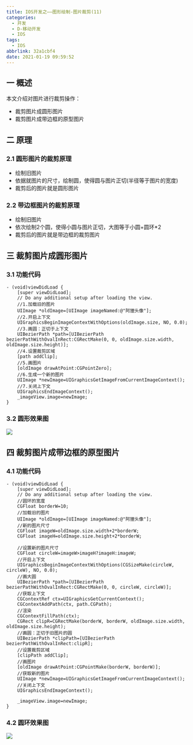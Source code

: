 ```yaml
---
title: IOS开发之——图形绘制-图片裁剪(11)
categories:
  - 开发
  - D-移动开发
  - IOS
tags:
  - IOS
abbrlink: 32a1cbf4
date: 2021-01-19 09:59:52
---
```

## 一 概述

本文介绍对图片进行裁剪操作：

* 裁剪图片成圆形图片
* 裁剪图片成带边框的原型图片

<!--more-->

## 二 原理

### 2.1 圆形图片的裁剪原理

* 绘制旧图片
* 依据就图片的尺寸，绘制圆，使得圆与图片正切(半径等于图片的宽度)
* 裁剪后的图片就是圆形图片

### 2.2 带边框图片的裁剪原理

* 绘制旧图片
* 依次绘制2个圆，使得小圆与图片正切，大图等于小圆+圆环*2
* 裁剪后的图片就是带边框的裁剪图片

## 三 裁剪图片成圆形图片

### 3.1 功能代码

```
- (void)viewDidLoad {
    [super viewDidLoad];
    // Do any additional setup after loading the view.
    //1.加载旧的图片
    UIImage *oldImage=[UIImage imageNamed:@"阿狸头像"];
    //2.开启上下文
    UIGraphicsBeginImageContextWithOptions(oldImage.size, NO, 0.0);
    //3.画圆：正切于上下文
    UIBezierPath *path=[UIBezierPath bezierPathWithOvalInRect:CGRectMake(0, 0, oldImage.size.width, oldImage.size.height)];
    //4.设置裁剪区域
    [path addClip];
    //5.画图片
    [oldImage drawAtPoint:CGPointZero];
    //6.生成一个新的图片
    UIImage *newImage=UIGraphicsGetImageFromCurrentImageContext();
    //7.关闭上下文
    UIGraphicsEndImageContext();
    _imageView.image=newImage;  
}
```

### 3.2 圆形效果图

![][1]

## 四 裁剪图片成带边框的原型图片

### 4.1 功能代码

```
- (void)viewDidLoad {
    [super viewDidLoad];
    // Do any additional setup after loading the view.
    //圆环的宽度
    CGFloat borderW=10;
    //加载旧的图片
    UIImage *oldImage=[UIImage imageNamed:@"阿狸头像"];
    //新的图片尺寸
    CGFloat imageW=oldImage.size.width+2*borderW;
    CGFloat imageH=oldImage.size.height+2*borderW;
    
    //设置新的图片尺寸
    CGFloat circleW=imageW>imageH?imageH:imageW;
    //开启上下文
    UIGraphicsBeginImageContextWithOptions(CGSizeMake(circleW, circleW), NO, 0.0);
    //画大圆
    UIBezierPath *path=[UIBezierPath bezierPathWithOvalInRect:CGRectMake(0, 0, circleW, circleW)];
    //获取上下文
    CGContextRef ctx=UIGraphicsGetCurrentContext();
    CGContextAddPath(ctx, path.CGPath);
    //渲染
    CGContextFillPath(ctx);
    CGRect clipR=CGRectMake(borderW, borderW, oldImage.size.width, oldImage.size.height);
    //画圆：正切于旧图片的圆
    UIBezierPath *clipPath=[UIBezierPath bezierPathWithOvalInRect:clipR];
    //设置裁剪区域
    [clipPath addClip];
    //画图片
    [oldImage drawAtPoint:CGPointMake(borderW, borderW)];
    //获取新的图片
    UIImage *newImage=UIGraphicsGetImageFromCurrentImageContext();
    //关闭上下文
    UIGraphicsEndImageContext();

    _imageView.image=newImage;  
}
```

### 4.2 圆环效果图
![][2]




[1]:https://jsd.onmicrosoft.cn/gh/PGzxc/CDN/blog-ios/ios-cut-circle-image.png
[2]:https://jsd.onmicrosoft.cn/gh/PGzxc/CDN/blog-ios/ios-cut-circle-circle-image.png

